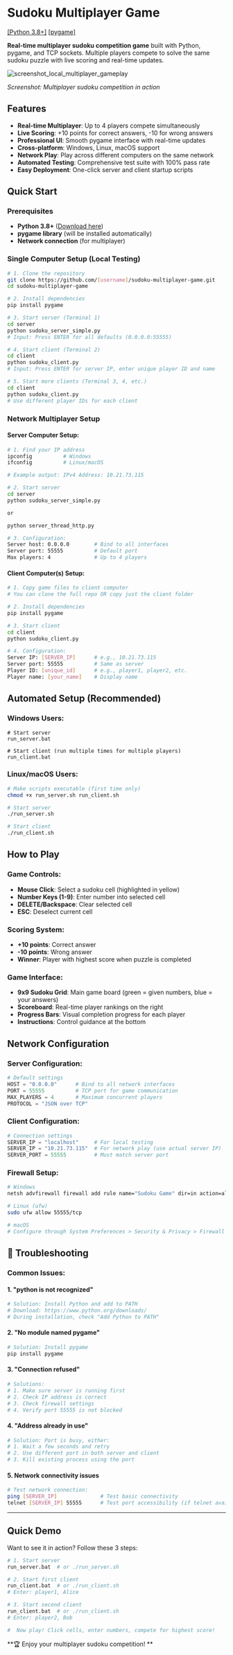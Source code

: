 #  Sudoku Multiplayer Game

[[Python 3.8+]](https://www.python.org/downloads/)
[[pygame]](https://pygame.org/)

**Real-time multiplayer sudoku competition game** built with Python, pygame, and TCP sockets. Multiple players compete to solve the same sudoku puzzle with live scoring and real-time updates.

![screenshot_local_multiplayer_gameplay](https://github.com/user-attachments/assets/1a0c488a-6fee-4777-9867-d93a0a4c9458)

*Screenshot: Multiplayer sudoku competition in action*

##  Features

-  **Real-time Multiplayer**: Up to 4 players compete simultaneously
-  **Live Scoring**: +10 points for correct answers, -10 for wrong answers
-  **Professional UI**: Smooth pygame interface with real-time updates
-  **Cross-platform**: Windows, Linux, macOS support
-  **Network Play**: Play across different computers on the same network
-  **Automated Testing**: Comprehensive test suite with 100% pass rate
-  **Easy Deployment**: One-click server and client startup scripts

##  Quick Start

### Prerequisites

- **Python 3.8+** ([Download here](https://www.python.org/downloads/))
- **pygame library** (will be installed automatically)
- **Network connection** (for multiplayer)

###  Single Computer Setup (Local Testing)

```bash
# 1. Clone the repository
git clone https://github.com/[username]/sudoku-multiplayer-game.git
cd sudoku-multiplayer-game

# 2. Install dependencies
pip install pygame

# 3. Start server (Terminal 1)
cd server
python sudoku_server_simple.py
# Input: Press ENTER for all defaults (0.0.0.0:55555)

# 4. Start client (Terminal 2)
cd client
python sudoku_client.py
# Input: Press ENTER for server IP, enter unique player ID and name

# 5. Start more clients (Terminal 3, 4, etc.)
cd client
python sudoku_client.py
# Use different player IDs for each client
```

###  Network Multiplayer Setup

#### Server Computer Setup:
```bash
# 1. Find your IP address
ipconfig          # Windows
ifconfig          # Linux/macOS

# Example output: IPv4 Address: 10.21.73.115

# 2. Start server
cd server
python sudoku_server_simple.py

or

python server_thread_http.py

# 3. Configuration:
Server host: 0.0.0.0        # Bind to all interfaces
Server port: 55555          # Default port
Max players: 4              # Up to 4 players
```

#### Client Computer(s) Setup:
```bash
# 1. Copy game files to client computer
# You can clone the full repo OR copy just the client folder

# 2. Install dependencies
pip install pygame

# 3. Start client
cd client
python sudoku_client.py

# 4. Configuration:
Server IP: [SERVER_IP]      # e.g., 10.21.73.115
Server port: 55555          # Same as server
Player ID: [unique_id]      # e.g., player1, player2, etc.
Player name: [your_name]    # Display name
```

##  Automated Setup (Recommended)

### Windows Users:
```batch
# Start server
run_server.bat

# Start client (run multiple times for multiple players)
run_client.bat
```

### Linux/macOS Users:
```bash
# Make scripts executable (first time only)
chmod +x run_server.sh run_client.sh

# Start server
./run_server.sh

# Start client
./run_client.sh
```

##  How to Play

### Game Controls:
- **Mouse Click**: Select a sudoku cell (highlighted in yellow)
- **Number Keys (1-9)**: Enter number into selected cell
- **DELETE/Backspace**: Clear selected cell
- **ESC**: Deselect current cell

### Scoring System:
- **+10 points**: Correct answer
- **-10 points**: Wrong answer  
- **Winner**: Player with highest score when puzzle is completed

### Game Interface:
- **9x9 Sudoku Grid**: Main game board (green = given numbers, blue = your answers)
- **Scoreboard**: Real-time player rankings on the right
- **Progress Bars**: Visual completion progress for each player
- **Instructions**: Control guidance at the bottom

##  Network Configuration

### Server Configuration:
```python
# Default settings
HOST = "0.0.0.0"      # Bind to all network interfaces
PORT = 55555          # TCP port for game communication
MAX_PLAYERS = 4       # Maximum concurrent players
PROTOCOL = "JSON over TCP"
```

### Client Configuration:
```python
# Connection settings
SERVER_IP = "localhost"     # For local testing
SERVER_IP = "10.21.73.115"  # For network play (use actual server IP)
SERVER_PORT = 55555         # Must match server port
```

### Firewall Setup:
```bash
# Windows
netsh advfirewall firewall add rule name="Sudoku Game" dir=in action=allow protocol=TCP localport=55555

# Linux (ufw)
sudo ufw allow 55555/tcp

# macOS
# Configure through System Preferences > Security & Privacy > Firewall
```

## 🔧 Troubleshooting

### Common Issues:

#### 1. "python is not recognized"
```bash
# Solution: Install Python and add to PATH
# Download: https://www.python.org/downloads/
# During installation, check "Add Python to PATH"
```

#### 2. "No module named pygame"
```bash
# Solution: Install pygame
pip install pygame
```

#### 3. "Connection refused"
```bash
# Solutions:
# 1. Make sure server is running first
# 2. Check IP address is correct
# 3. Check firewall settings
# 4. Verify port 55555 is not blocked
```

#### 4. "Address already in use"
```bash
# Solution: Port is busy, either:
# 1. Wait a few seconds and retry
# 2. Use different port in both server and client
# 3. Kill existing process using the port
```

#### 5. Network connectivity issues
```bash
# Test network connection:
ping [SERVER_IP]              # Test basic connectivity
telnet [SERVER_IP] 55555      # Test port accessibility (if telnet available)
```

---

##  Quick Demo

Want to see it in action? Follow these 3 steps:

```bash
# 1. Start server
run_server.bat  # or ./run_server.sh

# 2. Start first client
run_client.bat  # or ./run_client.sh
# Enter: player1, Alice

# 3. Start second client  
run_client.bat  # or ./run_client.sh
# Enter: player2, Bob

#  Now play! Click cells, enter numbers, compete for highest score!
```

**🏆 Enjoy your multiplayer sudoku competition! **
